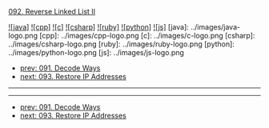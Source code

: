 [092. Reverse Linked List II](https://leetcode.com/problems/reverse-linked-list-ii/)

[![java]](../java/092-reverse-linked-list-ii.md)
[![cpp]](../cpp/092-reverse-linked-list-ii.md)
[![c]](../c/092-reverse-linked-list-ii.md)
[![csharp]](../csharp/092-reverse-linked-list-ii.md)
[![ruby]](../ruby/092-reverse-linked-list-ii.md)
[![python]](../python/092-reverse-linked-list-ii.md)
[![js]](../js/092-reverse-linked-list-ii.md)
[java]: ../images/java-logo.png
[cpp]: ../images/cpp-logo.png
[c]: ../images/c-logo.png
[csharp]: ../images/csharp-logo.png
[ruby]: ../images/ruby-logo.png
[python]: ../images/python-logo.png
[js]: ../images/js-logo.png

- [prev: 091. Decode Ways](091-decode-ways.md)
- [next: 093. Restore IP Addresses](093-restore-ip-addresses.md)

---



---

- [prev: 091. Decode Ways](091-decode-ways.md)
- [next: 093. Restore IP Addresses](093-restore-ip-addresses.md)
